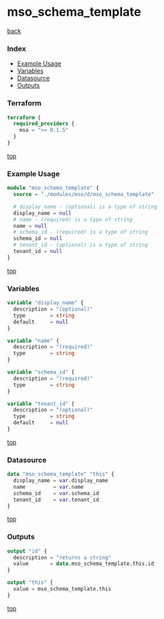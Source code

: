 # mso_schema_template

[back](../mso.md)

### Index

- [Example Usage](#example-usage)
- [Variables](#variables)
- [Datasource](#datasource)
- [Outputs](#outputs)

### Terraform

```terraform
terraform {
  required_providers {
    mso = ">= 0.1.5"
  }
}
```

[top](#index)

### Example Usage

```terraform
module "mso_schema_template" {
  source = "./modules/mso/d/mso_schema_template"

  # display_name - (optional) is a type of string
  display_name = null
  # name - (required) is a type of string
  name = null
  # schema_id - (required) is a type of string
  schema_id = null
  # tenant_id - (optional) is a type of string
  tenant_id = null
}
```

[top](#index)

### Variables

```terraform
variable "display_name" {
  description = "(optional)"
  type        = string
  default     = null
}

variable "name" {
  description = "(required)"
  type        = string
}

variable "schema_id" {
  description = "(required)"
  type        = string
}

variable "tenant_id" {
  description = "(optional)"
  type        = string
  default     = null
}
```

[top](#index)

### Datasource

```terraform
data "mso_schema_template" "this" {
  display_name = var.display_name
  name         = var.name
  schema_id    = var.schema_id
  tenant_id    = var.tenant_id
}
```

[top](#index)

### Outputs

```terraform
output "id" {
  description = "returns a string"
  value       = data.mso_schema_template.this.id
}

output "this" {
  value = mso_schema_template.this
}
```

[top](#index)